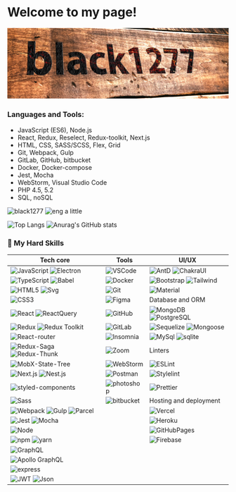 # Welcome to my page!
![Banner](https://github.com/black1277/black1277/blob/main/logo.jpg?raw=true)

### Languages and Tools:

 - JavaScript (ES6), Node.js
 - React, Redux, Reselect, Redux-toolkit, Next.js
 - HTML, CSS, SASS/SCSS, Flex, Grid
 - Git, Webpack, Gulp
 - GitLab, GitHub, bitbucket
 - Docker, Docker-compose
 - Jest, Mocha
 - WebStorm, Visual Studio Code
 - PHP 4.5, 5.2
 - SQL, noSQL


![black1277](https://img.shields.io/badge/developer-black1277-success)
![eng](https://img.shields.io/badge/English-000000?style=flat&logo=SquareEnix&logoColor=white) a little

![Top Langs](https://github-readme-stats.vercel.app/api/top-langs/?username=black1277&layout=compact)   ![Anurag's GitHub stats](https://github-readme-stats.vercel.app/api?username=black1277&show_icons=true&theme=radical)

### 🚀 My Hard Skills
| Tech core | Tools | UI/UX |
|---|---|---|
![JavaScript](<https://img.shields.io/badge/-JavaScript-f5da55?style=plastic&logo=javascript&logoColor=black>) ![Electron](https://img.shields.io/badge/-Electron-47848F?style=plastic&logo=electron&logoColor=black) | ![VSCode](https://img.shields.io/badge/-VSCode-white?style=plastic&logo=visualstudiocode&logoColor=1572B6) | ![AntD](https://img.shields.io/badge/-AntD-white?style=plastic&logo=antdesign&logoColor=0170fe) ![ChakraUI](https://img.shields.io/badge/-Chakra%20UI-8BC0D0?style=plastic&logo=chakraui&logoColor=000)
![TypeScript](https://img.shields.io/badge/-TypeScript-white?style=plastic&logo=typescript) ![Babel](https://img.shields.io/badge/-Babel-F9DC3E?style=plastic&logo=babel&logoColor=black) | ![Docker](https://img.shields.io/badge/-Docker-black?style=plastic&logo=docker) | ![Bootstrap](https://img.shields.io/badge/Bootstrap-563D7C?style=plastic&logo=bootstrap&logoColor=white) ![Tailwind](https://img.shields.io/badge/-Tailwind%20Css-338?style=plastic&logo=tailwindcss)
![HTML5](https://img.shields.io/badge/-HTML5-E34F26?style=plastic&logo=html5&logoColor=white) ![Svg](https://img.shields.io/badge/-Svg-ffd97a?style=plastic&logo=svg&logoColor=000) | ![Git](https://img.shields.io/badge/-Git-white?style=plastic&logo=git) | ![Material](https://img.shields.io/badge/Material--UI-0081CB?style=plasticge&logo=mui&logoColor=white)
![CSS3](https://img.shields.io/badge/-CSS3-1572B6?style=plastic&logo=css3) | ![Figma](https://img.shields.io/badge/-Figma-black?style=plastic&logo=figma) | Database and ORM
![React](https://img.shields.io/badge/-React-black?style=plastic&logo=react) ![ReactQuery](https://img.shields.io/badge/-ReactQuery-003356?style=plastic&logo=reactquery) | ![GitHub](https://img.shields.io/badge/-GitHub-181717?style=plastic&logo=github) | ![MongoDB](https://img.shields.io/badge/-MongoDB-white?style=plastic&logo=mongodb) ![PostgreSQL](https://img.shields.io/badge/-PostgreSQL-4169E1?style=plastic&logo=PostgreSQL&logoColor=ffffff)
![Redux](https://img.shields.io/badge/-Redux-764abc?style=plastic&logo=redux) ![Redux Toolkit](https://img.shields.io/badge/-Redux%20Toolkit-003356?style=plastic&logo=redux) | ![GitLab](https://img.shields.io/badge/-GitLab-FCA121?style=plastic&logo=gitlab) | ![Sequelize](https://img.shields.io/badge/Sequelize-52B0E7?style=plastic&logo=Sequelize&logoColor=white) ![Mongoose](https://img.shields.io/badge/Mongoose-52B0E7?style=plastic&logo=mongodb&logoColor=white)
![React-router](https://img.shields.io/badge/React_Router-CA4245?style=plastic&logo=react-router&logoColor=white) | ![Insomnia](https://img.shields.io/badge/Insomnia-4000BF?style=plastic&logo=Insomnia&logoColor=white) | ![MySql](https://img.shields.io/badge/-MySQL-4479a1?style=plastic&logo=mysql&logoColor=black) ![sqlite](https://img.shields.io/badge/-SQLite-003b57?style=plastic&logo=sqlite&logoColor=black)
![Redux-Saga](https://img.shields.io/badge/-redux--saga-white?style=plastic&logo=redux-saga&logoColor=grey) ![Redux-Thunk](https://img.shields.io/badge/-Redux%20Thunk-56328F?style=plastic&logo=redux&logoColor=black) | ![Zoom](https://img.shields.io/badge/Zoom-2D8CFF?style=plastic&logo=zoom&logoColor=white) | Linters
![MobX-State-Tree](https://img.shields.io/badge/-MobX--State--Tree-grey?style=plastic&logo=mobx-state-tree&logoColor=#FF7102) | ![WebStorm](https://img.shields.io/badge/WebStorm-000000?style=plastic&logo=WebStorm&logoColor=white) | ![ESLint](https://img.shields.io/badge/-ESLint-white?style=plastic&logo=eslint&logoColor=4B32C3)
![Next.js](https://img.shields.io/badge/-Next.js-white?style=plastic&logo=nextdotjs&logoColor=black) ![Nest.js](https://img.shields.io/badge/-Nest.js-ed2945?style=plastic&logo=nestjs) | ![Postman](https://img.shields.io/badge/-Postman-ff6c37?style=plastic&logo=Postman&logoColor=black)  | ![Stylelint](https://img.shields.io/badge/-Stylelint-white?style=plastic&logo=stylelint&logoColor=black)
![styled-components](https://img.shields.io/badge/-styled--components-bf4080?style=plastic&logo=styledcomponents&logoColor=f5da55) | ![photoshop](https://img.shields.io/badge/-Photoshop-31a8ff?style=plastic&logo=adobephotoshop&logoColor=black)  | ![Prettier](https://img.shields.io/badge/-Prettier-black?style=plastic&logo=prettier)
![Sass](https://img.shields.io/badge/-Sass-bf4080?style=plastic&logo=sass&logoColor=white) |![bitbucket](https://img.shields.io/badge/-bitbucket-0052CC?style=plastic&logo=bitbucket&logoColor=black)  | Hosting and deployment
![Webpack](https://img.shields.io/badge/-Webpack-black?style=plastic&logo=webpack) ![Gulp](https://img.shields.io/badge/-Gulp-CF4647?style=plastic&logo=gulp&logoColor=black) ![Parcel](https://img.shields.io/badge/-Parcel-006643?style=plastic&logo=paperspace&logoColor=ddd) |  | ![Vercel](https://img.shields.io/badge/-Vercel-black?style=plastic&logo=vercel)
![Jest](https://img.shields.io/badge/-Jest-white?style=plastic&logo=jest&logoColor=e13238) ![Mocha](https://img.shields.io/badge/-mocha-8D6748?style=plastic&logo=mocha&logoColor=ddd) | | ![Heroku](https://img.shields.io/badge/-Heroku-430098?style=plastic&logo=heroku)
![Node](https://img.shields.io/badge/-Node-white?style=plastic&logo=nodedotjs) | | ![GitHubPages](https://img.shields.io/badge/-GitHub%20Pages-222222?style=plastic&logo=github-pages)
![npm](https://img.shields.io/badge/-npm-white?style=plastic&logo=npm) ![yarn](https://img.shields.io/badge/-yarn-2C8EBB?style=plastic&logo=yarn&logoColor=ccc) | |![Firebase](https://img.shields.io/badge/-firebase-FFCA28?style=plastic&logo=firebase&logoColor=red)
![GraphQL](https://img.shields.io/badge/-GraphQL-E10098?style=plastic&logo=graphql) |
![Apollo GraphQL](https://img.shields.io/badge/-Apollo%20GraphQL-311C87?style=plastic&logo=apollo-graphql) |
![express](https://img.shields.io/badge/-express-white?style=plastic&logo=express&logoColor=black) |
![JWT](https://img.shields.io/badge/-JWT-black?style=plastic&logo=jsonwebtokens) ![Json](https://img.shields.io/badge/-Json-003356?style=plastic&logo=json)|

<!--
**black1277/black1277** is a ✨ _special_ ✨ repository because its `README.md` (this file) appears on your GitHub profile.

Here are some ideas to get you started:
 - 🌱 I’m currently learning GraphQL
- 🔭 I’m currently working on ...
- 🌱 I’m currently learning ...
- 👯 I’m looking to collaborate on ...
- 🤔 I’m looking for help with ...
- 💬 Ask me about ...
- 📫 How to reach me: ...
- 😄 Pronouns: ...
- ⚡ Fun fact: ...
-->
